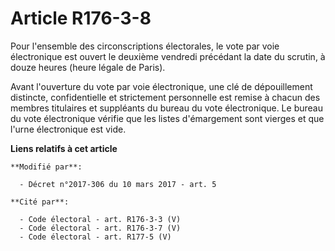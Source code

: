 # Article R176-3-8

Pour l'ensemble des circonscriptions électorales, le vote par voie électronique est ouvert le deuxième vendredi précédant la
date du scrutin, à douze heures (heure légale de Paris). 

Avant l'ouverture du vote par voie électronique, une clé de dépouillement distincte, confidentielle et strictement
personnelle est remise à chacun des membres titulaires et suppléants du bureau du vote électronique. Le bureau du vote
électronique vérifie que les listes d'émargement sont vierges et que l'urne électronique est vide.

**Liens relatifs à cet article**

	**Modifié par**:

	  - Décret n°2017-306 du 10 mars 2017 - art. 5

	**Cité par**:

	  - Code électoral - art. R176-3-3 (V)
	  - Code électoral - art. R176-3-7 (V)
	  - Code électoral - art. R177-5 (V)
